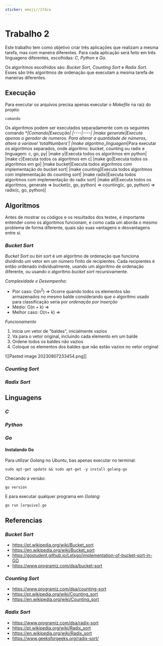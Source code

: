 ```yaml
---
sticker: emoji//1f4ca
---
```

# Trabalho 2

Este trabalho tem como objetivo criar três aplicações que realizam a mesma tarefa, mas com maneira diferentes. Para cada aplicação será feito em três linguagens diferentes, escolhidas: *C*, *Python* e *Go*. 

Os algoritmos escolhidos são: *Bucket Sort*, *Counting Sort* e *Radix Sort*. Esses são três algoritmos de ordenação que executam a mesma tarefa de maneiras diferentes.

## Execução

Para executar os arquivos precisa apenas executar o *Makefile* na raiz do projeto
```shell
comando
```

Os algoritmos podem ser executados separadamente com os seguintes comando
**|Comando|Execução|
|----|----|
|make  generate|Executa apenas o gerador de numeros. Para alterar a quantidade de números, altere a variavel 'totalNumbers'|
|make  algoritmo*_*linguagem*|Para executar os algoritmos separados, onde algoritmo: bucket, counting ou radix e linguagem: c, go, py|
|make y|Executa todos os algoritmos em python|
|make c|Executa todos os algoritmos em c|
|make go|Executa todos os algoritmos em go|
|make bucket|Executa todos algoritmos com implementação do bucket sort|
|make counting|Executa todos algoritmos com implementação do counting sort|
|make radix|Executa todos algoritmos com implementação do radix sort|
|make all|Executa todos os algoritmos, generate => bucket(c, go, python) => counting(c, go, python) => radix(c, go, python)|




## Algoritmos

Antes de mostrar os códigos e os resultados dos testes, é importante entender como os algoritmos funcionam, e como cada um aborda o mesmo problema de forma diferente, quais são suas vantagens e desvantagens entre si.

### *Bucket Sort*
 *Bucket Sort* ou *bin sort* é um algoritmo de ordenação que funciona dividindo um vetor em um número finito de recipientes. Cada recipientes é então ordenado individualmente, usando um algoritmo de ordenação diferente, ou usando o algoritmo *bucket sort* recursivamente. 

*Complexidade e Desempenho*:
- Pior caso: O(n<sup>2</sup>) => Ocorre quando todos os elementos são armazenados no mesmo balde considerando que o algoritmo usado para classificação seria por *ordenação por inserção*
- Médio: O(n + k) => 
- Melhor caso: O(n+ k) =>

*Funcionamento*
1. Inicia um vetor de "baldes", inicialmente vazios
2. Va para o vetor original, incluindo cada elemento em um balde
3. Ordene todos os baldes não vazios
4. Coloque os elementos dos baldes que não estão vazios no vetor original

![[Pasted image 20230807233454.png]]

### *Counting Sort*

### *Radix Sort*

## Linguagens

### *C*

### *Python*

### *Go*

#### Instalando Go

Para utilizar *Golang* no *Ubuntu*, bas apenas executar no terminal:
```shell
sudo apt-get update && sudo apt-get -y install golang-go
```

Checando a versão:
```shell
go version
```

E para executar qualquer programa em *Golang*:
```shell
go run [arquivo].go
```



## 


## Referencias

### *Bucket Sort*
- https://pt.wikipedia.org/wiki/Bucket_sort
- https://en.wikipedia.org/wiki/Bucket_sort
- https://gostudent.github.io/Letsgo/implementation-of-bucket-sort-in-GO
- https://www.programiz.com/dsa/bucket-sort

### *Counting Sort*
- https://www.programiz.com/dsa/counting-sort
- https://pt.wikipedia.org/wiki/Counting_sort
- https://en.wikipedia.org/wiki/Counting_sort

### *Radix Sort*
- https://www.programiz.com/dsa/radix-sort
- https://pt.wikipedia.org/wiki/Radix_sort
- https://en.wikipedia.org/wiki/Radix_sort
- https://www.geeksforgeeks.org/radix-sort/

